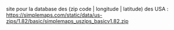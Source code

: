 site pour la database des (zip code | longitude | latitude) des USA : https://simplemaps.com/static/data/us-zips/1.82/basic/simplemaps_uszips_basicv1.82.zip

